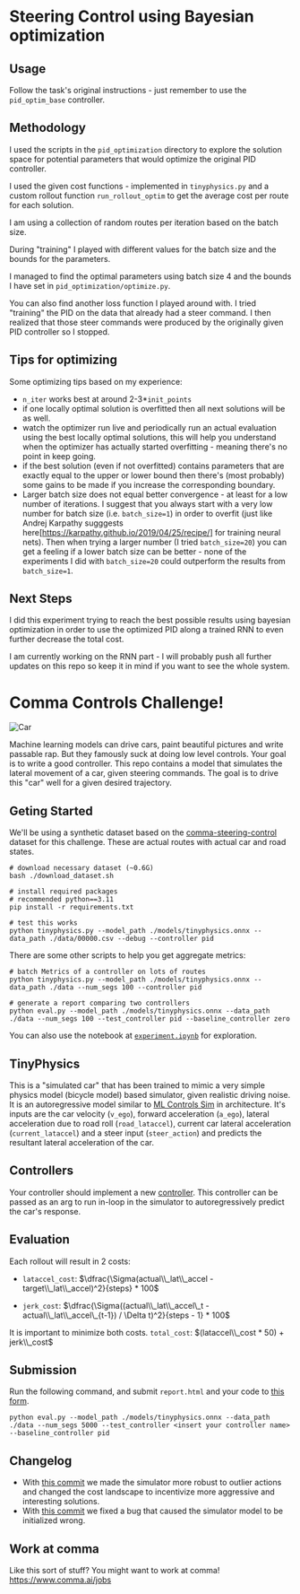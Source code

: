 # Steering Control using Bayesian optimization

## Usage
Follow the task's original instructions - just remember to use the `pid_optim_base` controller.

## Methodology
I used the scripts in the `pid_optimization` directory to explore the solution space for potential
parameters that would optimize the original PID controller.

I used the given cost functions - implemented in `tinyphysics.py` and a custom rollout function `run_rollout_optim` to get the average cost per route for each solution.

I am using a collection of random routes per iteration based on the batch size.

During "training" I played with different values for the batch size and the bounds for the parameters.

I managed to find the optimal parameters using batch size 4 and the bounds I have set in `pid_optimization/optimize.py`.

You can also find another loss function I played around with. I tried "training" the PID on the data that already had a steer command. I then realized that those steer commands were produced by the originally given PID controller so I stopped.

## Tips for optimizing
Some optimizing tips based on my experience:

- `n_iter` works best at around 2-3*`init_points`
- if one locally optimal solution is overfitted then all next solutions will be as well.
- watch the optimizer run live and periodically run an actual evaluation using the best locally optimal solutions, this will help you understand when the optimizer has actually started overfitting - meaning there's no point in keep going.
- if the best solution (even if not overfitted) contains parameters that are exactly equal to the upper or lower bound then there's (most probably) some gains to be made if you increase the corresponding boundary.
- Larger batch size does not equal better convergence - at least for a low number of iterations. I suggest that you always start with a very low number for batch size (i.e. `batch_size=1`) in order to overfit (just like Andrej Karpathy sugggests here[https://karpathy.github.io/2019/04/25/recipe/] for training neural nets). Then when trying a larger number (I tried `batch_size=20`) you can get a feeling if a lower batch size can be better - none of the experiments I did with `batch_size=20` could outperform the results from `batch_size=1`.

## Next Steps
I did this experiment trying to reach the best possible results using bayesian optimization in order to use the optimized PID along a trained RNN to even further decrease the total cost.

I am currently working on the RNN part - I will probably push all further updates on this repo so keep it in mind if you want to see the whole system.

# Comma Controls Challenge!
![Car](./imgs/car.jpg)

Machine learning models can drive cars, paint beautiful pictures and write passable rap. But they famously suck at doing low level controls. Your goal is to write a good controller. This repo contains a model that simulates the lateral movement of a car, given steering commands. The goal is to drive this "car" well for a given desired trajectory.


## Geting Started
We'll be using a synthetic dataset based on the [comma-steering-control](https://github.com/commaai/comma-steering-control) dataset for this challenge. These are actual routes with actual car and road states.

```
# download necessary dataset (~0.6G)
bash ./download_dataset.sh

# install required packages
# recommended python==3.11
pip install -r requirements.txt

# test this works
python tinyphysics.py --model_path ./models/tinyphysics.onnx --data_path ./data/00000.csv --debug --controller pid 
```

There are some other scripts to help you get aggregate metrics: 
```
# batch Metrics of a controller on lots of routes
python tinyphysics.py --model_path ./models/tinyphysics.onnx --data_path ./data --num_segs 100 --controller pid

# generate a report comparing two controllers
python eval.py --model_path ./models/tinyphysics.onnx --data_path ./data --num_segs 100 --test_controller pid --baseline_controller zero

```
You can also use the notebook at [`experiment.ipynb`](https://github.com/commaai/controls_challenge/blob/master/experiment.ipynb) for exploration.

## TinyPhysics
This is a "simulated car" that has been trained to mimic a very simple physics model (bicycle model) based simulator, given realistic driving noise. It is an autoregressive model similar to [ML Controls Sim](https://blog.comma.ai/096release/#ml-controls-sim) in architecture. It's inputs are the car velocity (`v_ego`), forward acceleration (`a_ego`), lateral acceleration due to road roll (`road_lataccel`), current car lateral acceleration (`current_lataccel`) and a steer input (`steer_action`) and predicts the resultant lateral acceleration of the car.


## Controllers
Your controller should implement a new [controller](https://github.com/commaai/controls_challenge/tree/master/controllers). This controller can be passed as an arg to run in-loop in the simulator to autoregressively predict the car's response.


## Evaluation
Each rollout will result in 2 costs:
- `lataccel_cost`: $\dfrac{\Sigma(actual\\_lat\\_accel - target\\_lat\\_accel)^2}{steps} * 100$

- `jerk_cost`: $\dfrac{\Sigma((actual\\_lat\\_accel\_t - actual\\_lat\\_accel\_{t-1}) / \Delta t)^2}{steps - 1} * 100$

It is important to minimize both costs. `total_cost`: $(lataccel\\_cost * 50) + jerk\\_cost$

## Submission
Run the following command, and submit `report.html` and your code to [this form](https://forms.gle/US88Hg7UR6bBuW3BA).

```
python eval.py --model_path ./models/tinyphysics.onnx --data_path ./data --num_segs 5000 --test_controller <insert your controller name> --baseline_controller pid
```

## Changelog
- With [this commit](https://github.com/commaai/controls_challenge/commit/fdafbc64868b70d6ec9c305ab5b52ec501ea4e4f) we made the simulator more robust to outlier actions and changed the cost landscape to incentivize more aggressive and interesting solutions.
- With [this commit](https://github.com/commaai/controls_challenge/commit/4282a06183c10d2f593fc891b6bc7a0859264e88) we fixed a bug that caused the simulator model to be initialized wrong.

## Work at comma
Like this sort of stuff? You might want to work at comma!
https://www.comma.ai/jobs
